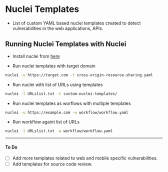 # Nuclei Templates

* List of custom YAML based nuclei templates created to detect vulnerabilities in the web applications, APIs.

## Running Nuclei Templates with Nuclei

* Install nuclei from [here](https://github.com/projectdiscovery/nuclei)

* Run nuclei templates with target domain

```sh
nuclei -u https://target.com -t cross-origin-resource-sharing.yaml
```

* Run nuclei with list of URLs using templates

```sh
nuclei -l URLslist.txt -t custom-nuclei-templates/
```

* Run nuclei templates as worflows with multiple templates

```sh
nuclei -u https://example.com -w workflow/workflow.yaml
```

* Run workflow againt list of URLs

```sh
nuclei -l URLslist.txt -w workflow/workflow.yaml
```

---
#### To Do
- [ ] Add more templates related to web and mobile specific vulnerabilities.
- [ ] Add templates for source code review.
